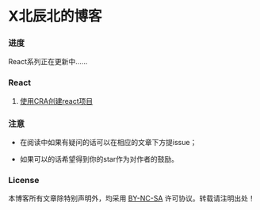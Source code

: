# X北辰北的博客

### 进度

React系列正在更新中……

### React

1. [使用CRA创建react项目](https://github.com/xuqwCloud/Blog/issues/1)

### 注意

* 在阅读中如果有疑问的话可以在相应的文章下方提issue；

* 如果可以的话希望得到你的star作为对作者的鼓励。

### License

本博客所有文章除特别声明外，均采用 [BY-NC-SA](https://creativecommons.org/licenses/by-nc-sa/4.0/) 许可协议。转载请注明出处！

